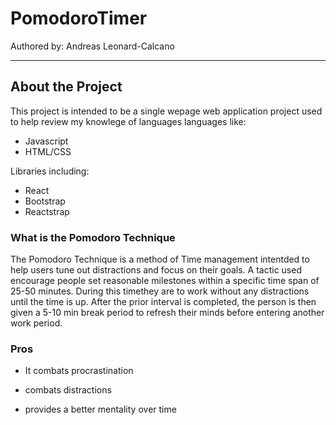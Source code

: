 # PomodoroTimer

Authored by: Andreas Leonard-Calcano

---

## About the Project

This project is intended to be a single wepage web application project used to help review my knowlege of languages languages like:

- Javascript
- HTML/CSS

Libraries including:

- React
- Bootstrap
- Reactstrap

### What is the Pomodoro Technique

The Pomodoro Technique is a method of Time management intentded to help users tune out distractions and focus on their goals. A tactic used encourage people set reasonable milestones within a specific time span of 25-50 minutes. During this timethey are to work without any distractions until the time is up. After the prior interval is completed, the person is then given a 5-10 min break period to refresh their minds before entering another work period.

### Pros

- It combats procrastination

- combats distractions

- provides a better mentality over time
